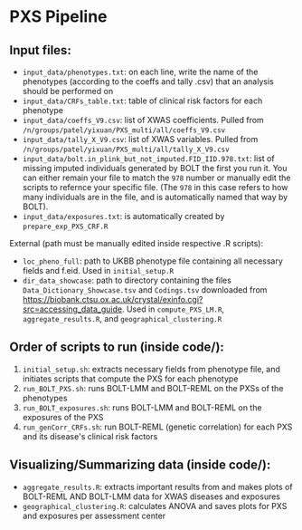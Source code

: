 # PXS Pipeline

## Input files:
- `input_data/phenotypes.txt`: on each line, write the name of the phenotypes (according to the coeffs and tally .csv) that an analysis should be performed on
- `input_data/CRFs_table.txt`: table of clinical risk factors for each phenotype
- `input_data/coeffs_V9.csv`: list of XWAS coefficients. Pulled from `/n/groups/patel/yixuan/PXS_multi/all/coeffs_V9.csv`
- `input_data/tally_X_V9.csv`: list of XWAS variables. Pulled from `/n/groups/patel/yixuan/PXS_multi/all/tally_X_V9.csv`
- `input_data/bolt.in_plink_but_not_imputed.FID_IID.978.txt`: list of missing imputed individuals generated by BOLT the first you run it. You can either remain your file to match the `978` number or manually edit the scripts to refernce your specific file. (The `978` in this case refers to how many individuals are in the file, and is automatically named that way by BOLT).
- `input_data/exposures.txt`: is automatically created by `prepare_exp_PXS_CRF.R`

External (path must be manually edited inside respective .R scripts):
- `loc_pheno_full`: path to UKBB phenotype file containing all necessary fields and f.eid. Used in `initial_setup.R`
- `dir_data_showcase`: path to directory containing the files `Data_Dictionary_Showcase.tsv` and `Codings.tsv` downloaded from https://biobank.ctsu.ox.ac.uk/crystal/exinfo.cgi?src=accessing_data_guide. Used in `compute_PXS_LM.R`, `aggregate_results.R`, and `geographical_clustering.R`

## Order of scripts to run (inside code/):
1. `initial_setup.sh`: extracts necessary fields from phenotype file, and initiates scripts that compute the PXS for each phenotype
2. `run_BOLT_PXS.sh`: runs BOLT-LMM and BOLT-REML on the PXSs of the phenotypes
3. `run_BOLT_exposures.sh`: runs BOLT-LMM and BOLT-REML on the exposures of the PXS
4. `run_genCorr_CRFs.sh`: run BOLT-REML (genetic correlation) for each PXS and its disease's clinical risk factors

## Visualizing/Summarizing data (inside code/):
- `aggregate_results.R`: extracts important results from and makes plots of BOLT-REML AND BOLT-LMM data for XWAS diseases and exposures
- `geographical_clustering.R`: calculates ANOVA and saves plots for PXS and exposures per assessment center